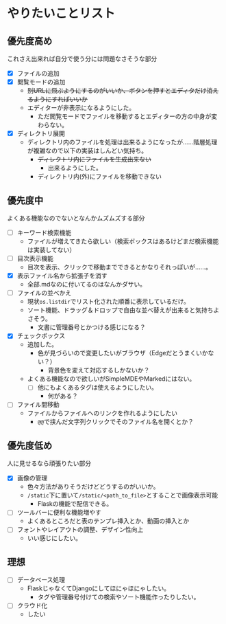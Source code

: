 # やりたいことリスト 
## 優先度高め 
これさえ出来れば自分で使う分には問題なさそうな部分  
- [x] ファイルの追加
- [x] 閲覧モードの追加
	- ~~別URLに飛ぶようにするのがいいか、ボタンを押すとエディタだけ消えるようにすればいいか~~
	- エディターが非表示になるようにした。
		- ただ閲覧モードでファイルを移動するとエディターの方の中身が変わらない。
- [x] ディレクトリ展開
	- ディレクトリ内のファイルを処理は出来るようになったが……階層処理が複雑なので以下の実装はしんどい気持ち。
		- ~~ディレクトリ内にファイルを生成出来ない~~
			- 出来るようにした。
		- ディレクトリ内(外)にファイルを移動できない

## 優先度中
よくある機能なのでないとなんかムズムズする部分
- [ ] キーワード検索機能
	- ファイルが増えてきたら欲しい（検索ボックスはあるけどまだ検索機能は実装してない）
- [ ] 目次表示機能
	- 目次を表示、クリックで移動までできるとかなりそれっぽいが……。
- [x] 表示ファイル名から拡張子を消す
	- 全部.mdなのに付いてるのはなんかダサい。
- [ ] ファイルの並べかえ
	- 現状`os.listdir`でリスト化された順番に表示しているだけ。
	- ソート機能、ドラッグ＆ドロップで自由な並べ替えが出来ると気持ちよさそう。
		- 文書に管理番号とかつける感じになる？
- [x] チェックボックス
	- 追加した。
		- 色が見づらいので変更したいがブラウザ（Edgeだとうまくいかない？）
			- 背景色を変えて対応するしかないか？
	- よくある機能なので欲しいがSimpleMDEやMarkedにはない。
		- [ ] 他にもよくあるタグは使えるようにしたい。
			- 何がある？
- [ ] ファイル間移動
	- ファイルからファイルへのリンクを作れるようにしたい
		- `@@`で挟んだ文字列クリックでそのファイル名を開くとか？

## 優先度低め
人に見せるなら頑張りたい部分
- [x] 画像の管理
	- 色々方法がありそうだけどどうするのがいいか。
	- `/static`下に置いて`/static/<path_to_file>`とすることで画像表示可能
		- Flaskの機能で配信できる。  
- [ ] ツールバーに便利な機能増やす
	- よくあるところだと表のテンプレ挿入とか、動画の挿入とか
- [ ] フォントやレイアウトの調整、デザイン性向上
	- いい感じにしたい。  

## 理想
- [ ] データベース処理
	- FlaskじゃなくてDjangoにしてほにゃほにゃしたい。
		- タグや管理番号付けての検索やソート機能作ったりしたい。
- [ ] クラウド化
	- したい